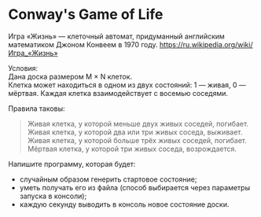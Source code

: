 # Conway's Game of Life
Игра «Жизнь» — клеточный автомат, придуманный английским математиком Джоном Конвеем в 1970 году.
<https://ru.wikipedia.org/wiki/Игра_«Жизнь»>

Условия:  
Дана доска размером M × N клеток.  
Клетка может находиться в одном из двух состояний: 1 — живая, 0 — мёртвая. Каждая клетка взаимодействует с восемью соседями.

Правила таковы:
>Живая клетка, у которой меньше двух живых соседей, погибает.  
>Живая клетка, у которой два или три живых соседа, выживает.  
>Живая клетка, у которой больше трёх живых соседей, погибает.  
>Мёртвая клетка, у которой три живых соседа, возрождается.  

Напишите программу, которая будет:
* случайным образом генерить стартовое состояние;
* уметь получать его из файла (способ выбирается через параметры запуска в консоли);
* каждую секунду выводить в консоль новое состояние доски.
